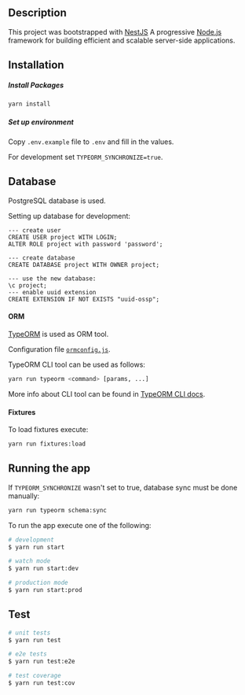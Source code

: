 ## Description

This project was bootstrapped with [NestJS](https://nestjs.com/) A progressive <a href="http://nodejs.org" target="blank">Node.js</a>
 framework for building efficient and scalable server-side applications.


## Installation

##### Install Packages
 
```bash
yarn install
```

##### Set up environment
Copy `.env.example` file to `.env` and fill in the values.

For development set `TYPEORM_SYNCHRONIZE=true`.

## Database

PostgreSQL database is used. 

Setting up database for development:

```postgresql
--- create user
CREATE USER project WITH LOGIN;
ALTER ROLE project with password 'password';

--- create database
CREATE DATABASE project WITH OWNER project;

--- use the new database:
\c project;
--- enable uuid extension
CREATE EXTENSION IF NOT EXISTS "uuid-ossp";
```

#### ORM

[TypeORM](https://typeorm.io/#/) is used as ORM tool.

Configuration file [`ormconfig.js`](./ormconfig.js).

TypeORM CLI tool can be used as follows:

```bash
yarn run typeorm <command> [params, ...]
```

More info about CLI tool can be found in [TypeORM CLI docs](https://typeorm.io/#/using-cli).


#### Fixtures

To load fixtures execute:

```bash
yarn run fixtures:load
```


## Running the app

If `TYPEORM_SYNCHRONIZE` wasn't set to true, database sync must be done manually:

```bash
yarn run typeorm schema:sync
```

To run the app execute one of the following:

```bash
# development
$ yarn run start

# watch mode
$ yarn run start:dev

# production mode
$ yarn run start:prod
```

## Test

```bash
# unit tests
$ yarn run test

# e2e tests
$ yarn run test:e2e

# test coverage
$ yarn run test:cov
```